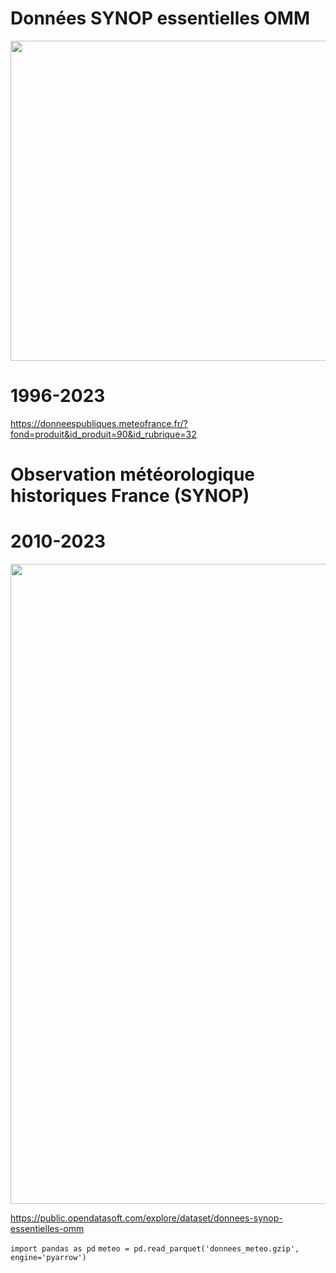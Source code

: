 # Données SYNOP essentielles OMM

<img src="https://github.com/rbizoi/PythonFormationCESI/blob/main/images/meteo-france.jpg" width="512">



# 1996-2023
https://donneespubliques.meteofrance.fr/?fond=produit&id_produit=90&id_rubrique=32


# Observation météorologique historiques France (SYNOP)
# 2010-2023
<img src="https://github.com/rbizoi/PythonFormationCESI/blob/main/images/meteo_france_synop01.png" width="1024">

https://public.opendatasoft.com/explore/dataset/donnees-synop-essentielles-omm


`import pandas as pd`
`meteo = pd.read_parquet('donnees_meteo.gzip', engine='pyarrow')`